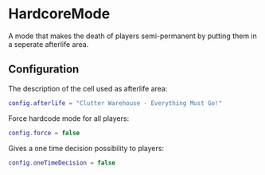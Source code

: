 # HardcoreMode

A mode that makes the death of players semi-permanent by putting them in a seperate afterlife area.

## Configuration

The description of the cell used as afterlife area:
```Lua
config.afterlife = "Clutter Warehouse - Everything Must Go!"
```
Force hardcode mode for all players:
```Lua
config.force = false
```
Gives a one time decision possibility to players:
```Lua
config.oneTimeDecision = false
```
